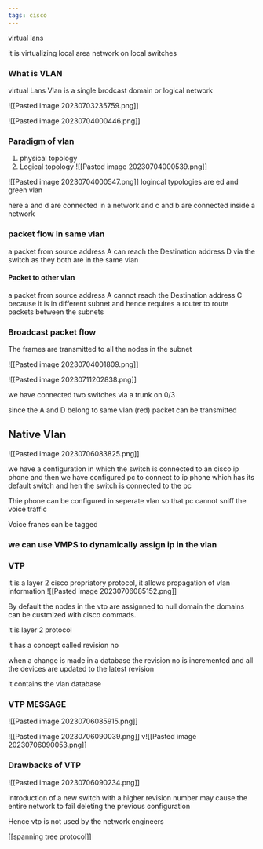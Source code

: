```yaml
---
tags: cisco
---
```

virtual lans

it is virtualizing local area network on local switches

### What is VLAN
virtual Lans 
Vlan is a single brodcast domain or logical network




![[Pasted image 20230703235759.png]]

![[Pasted image 20230704000446.png]]


### Paradigm of vlan

1) physical topology
2) Logical topology
![[Pasted image 20230704000539.png]]

![[Pasted image 20230704000547.png]]
logincal typologies are ed and green vlan

here a and d are connected in a network and c and b are connected inside a network 


### packet flow in same vlan
a packet from source address A can reach the Destination address D via the switch as they both are in the same vlan

#### Packet to other vlan
a packet from source address A cannot reach the Destination address C because it is in different subnet and hence requires a router to route packets between the subnets

### Broadcast packet flow

The frames are transmitted to all the nodes in the subnet

![[Pasted image 20230704001809.png]]


![[Pasted image 20230711202838.png]]



we have connected two switches via a trunk on 0/3

since the A and D belong to same vlan (red) packet can be transmitted

## Native Vlan

![[Pasted image 20230706083825.png]]

we have a configuration in which the switch is connected to an cisco ip phone and then we have configured pc to connect to ip phone which has its default switch and hen the switch is connected to the pc

Thie phone can be configured in seperate vlan so that pc cannot sniff the voice traffic

Voice franes can be tagged

### we can use VMPS to dynamically assign ip in the vlan


### VTP
it is a layer 2 cisco propriatory protocol, it allows propagation of vlan information
![[Pasted image 20230706085152.png]]


By default the nodes in the vtp are assignned to null domain 
the domains can be custmized with cisco commads.

it is layer 2 protocol

it  has a concept called revision no

when a change is made in a database the revision no is incremented and all the devices are updated to the latest revision

it contains the vlan database

### VTP MESSAGE
![[Pasted image 20230706085915.png]]

![[Pasted image 20230706090039.png]]
v![[Pasted image 20230706090053.png]]

### Drawbacks of VTP

![[Pasted image 20230706090234.png]]

introduction of a new switch with a higher revision number may cause the entire network to fail deleting the previous configuration

Hence vtp is not used by the network engineers

[[spanning tree protocol]]
